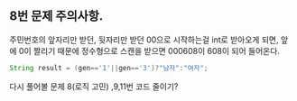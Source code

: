 ## 8번 문제 주의사항.
주민번호의 앞자리만 받던, 뒷자리만 받던 00으로 시작하는걸 int로 받아오게 되면, 앞에 0이 짤리기 때문에 정수형으로 스캔을 받으면 000608이 608이 되어 들어온다.
```Java 메인 로직 
String result = (gen=='1'||gen=='3')?"남자":"여자";
```
다시 풀어볼 문제 
8(로직 고민) ,9,11번 코드 줄이기? 
